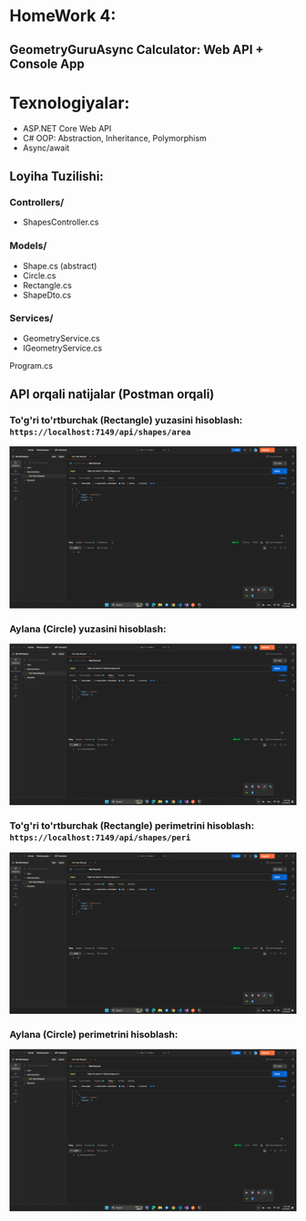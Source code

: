 # HomeWork 4:

## GeometryGuruAsync Calculator: Web API + Console App

# Texnologiyalar:

- ASP.NET Core Web API
- C# OOP: Abstraction, Inheritance, Polymorphism
- Async/await

## Loyiha Tuzilishi:

### Controllers/

- ShapesController.cs

### Models/

- Shape.cs (abstract)
- Circle.cs
- Rectangle.cs
- ShapeDto.cs

### Services/

- GeometryService.cs
- IGeometryService.cs

Program.cs

## API orqali natijalar (Postman orqali)

### To'g'ri to'rtburchak (Rectangle) yuzasini hisoblash: `https://localhost:7149/api/shapes/area`

![Rectangle Yuzasi](./Pictures/Screenshot_1.png)

### Aylana (Circle) yuzasini hisoblash:

![Circle Yuzasi](./Pictures/Screenshot_2.png)

### To'g'ri to'rtburchak (Rectangle) perimetrini hisoblash: `https://localhost:7149/api/shapes/peri`

![Rectangle Perimetri](./Pictures/Screenshot_3.png)

### Aylana (Circle) perimetrini hisoblash:

![Circle Perimetri](./Pictures/Screenshot_4.png)
